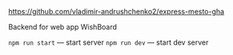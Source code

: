 https://github.com/vladimir-andrushchenko2/express-mesto-gha

Backend for web app WishBoard

`npm run start` — start server
`npm run dev` — start dev server
